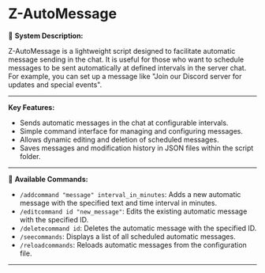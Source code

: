 # Z-AutoMessage

🚀 **System Description:**

Z-AutoMessage is a lightweight script designed to facilitate automatic message sending in the chat. It is useful for those who want to schedule messages to be sent automatically at defined intervals in the server chat. For example, you can set up a message like "Join our Discord server for updates and special events".

---

**Key Features:**

- Sends automatic messages in the chat at configurable intervals.
- Simple command interface for managing and configuring messages.
- Allows dynamic editing and deletion of scheduled messages.
- Saves messages and modification history in JSON files within the script folder.

---

🔧 **Available Commands:**

- `/addcommand "message" interval_in_minutes`: Adds a new automatic message with the specified text and time interval in minutes.
- `/editcommand id "new_message"`: Edits the existing automatic message with the specified ID.
- `/deletecommand id`: Deletes the automatic message with the specified ID.
- `/seecommands`: Displays a list of all scheduled automatic messages.
- `/reloadcommands`: Reloads automatic messages from the configuration file.

---
